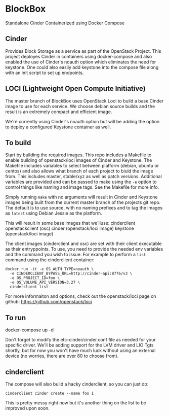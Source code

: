 # BlockBox
Standalone Cinder Containerized using Docker Compose

## Cinder
Provides Block Storage as a service as part of the OpenStack Project.
This project deployes Cinder in containers using docker-compose and
also enabled the use of Cinder's noauth option which eliminates the
need for keystone.  One could also easily add keystone into the
compose file along with an init script to set up endpoints.

## LOCI (Lightweight Open Compute Initiative)
The master branch of BlockBox uses OpenStack Loci to build a base
Cinder image to use for each service.  We choose debian source builds
and the result is an extremely compact and efficient image.

We're currently using Cinder's noauth option but will be adding the
option to deploy a configured Keystone container as well.

## To build
Start by building the required images.  This repo includes a Makefile to
enable building of openstack/loci images of Cinder and Keystone.  The
Makefile includes variables to select between platform (debian, ubuntu or
centos) and also allows what branch of each project to biuld the image from.
This includes master, stable/xyz as well as patch versions.  Additional
variables are provided and can be passed to make using the `-e` option to
control things like naming and image tags.  See the Makefile for more info.

Simply running `make` with no arguments will result in Cinder and Keystone
images being built from the current master branch of the projects git repo.
The default is to use source, with no naming prefixes and to tag the images
as `latest` using Debian Jessie as the platform.

This will result in some base images that we'lluse:
  cinderclient
  openstackclient (osc)
  cinder (openstack/loci image)
  keystone (openstack/loci image)

The client images (cinderclient and osc) are set with their client executable
as their entryppoints.  To use, you need to provide the needed env variables
and the command you wish to issue.  For example to perform a `list` command
using the cinderclient container:

```shell
docker run -it -e OS_AUTH_TYPE=noauth \
  -e CINDERCLIENT_BYPASS_URL=http://cinder-api:8776/v3 \
  -e OS_PROJECT_ID=foo \
  -e OS_VOLUME_API_VERSION=3.27 \
  cinderclient list
```
For more informaiton and options, check out the openstack/loci page on github:
https://github.com/openstack/loci


## To run
docker-compose up -d

Don't forget to modify the etc-cinder/cinder.conf file as needed for your
specific driver.  We'll be adding support for the LVM driver and LIO Tgts
shortly, but for now you won't have much luck without using an external
device (no worries, there are over 80 to choose from).

## cinderclient
The compose will also build a hacky cinderclient, so you can just do:

```shell
cinderclient cinder create --name foo 1
```

This is pretty messy right now but it's another thing on the list to be
improved upon soon.
